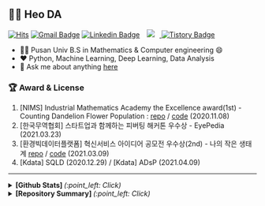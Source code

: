 ## :man_technologist: Heo DA
[![Hits](https://hits.seeyoufarm.com/api/count/incr/badge.svg?url=https%3A%2F%2Fgithub.com%2Fherjh0405&count_bg=%2379C83D&title_bg=%23555555&icon=&icon_color=%23E7E7E7&title=hits&edge_flat=false)](https://hits.seeyoufarm.com)
 [![Gmail Badge](https://img.shields.io/badge/Gmail-d14836?style=flat-square&logo=Gmail&logoColor=white&link=mailto:herjh0405@gmail.com)](mailto:herjh0405@gmail.com)
  [![Linkedin Badge](https://img.shields.io/badge/-LinkedIn-blue?style=flat-square&logo=Linkedin&logoColor=white&link=https://www.linkedin.com/in/edu0405/)](https://www.linkedin.com/in/edu0405/)
<a href="https://www.instagram.com/hun._.jung/">
    <img 
        src="http://img.shields.io/badge/-Instagram-dd2a7b?style=flat&logo=Instagram&logoColor=white&link=https://www.instagram.com/hun._.jung/"
        style="height : auto; margin-left : 10px; margin-right : 10px;"/>
</a>
[![Tistory Badge](https://img.shields.io/badge/-Tistory-orange?style=flat-square&link=https://herjh0405.tistory.com/)](https://herjh0405.tistory.com/)

- 🧑‍🎓 Pusan Univ B.S in Mathematics & Computer engineering 😄
- ❤️ Python, Machine Learning, Deep Learning, Data Analysis
- 💬 Ask me about anything [here](https://github.com/herjh0405/herjh0405/issues)

### 🏆 Award & License
1. [NIMS] Industrial Mathematics Academy the Excellence award(1st) - Counting Dandelion Flower Population : [repo](https://github.com/herjh0405/Image_Detection-Counting_Dandelion) / [code](https://github.com/herjh0405/Image_Detection-Counting_Dandelion/blob/master/My_Detectron_ipynb%EC%9D%98_Faster_Rcnn%2C_Retinanet.ipynb) (2020.11.08)
2. [한국무역협회] 스타트업과 함께하는 피버팅 해커톤 우수상 - EyePedia (2021.03.23)
3. [환경빅데이터플랫폼] 혁신서비스 아이디어 공모전 우수상(2nd) - 나의 작은 생태계 [repo](https://github.com/herjh0405/My_Tiny_Ecosystem) / [code](https://github.com/herjh0405/My_Tiny_Ecosystem/blob/master/Environment_service.ipynb) (2021.03.09)
4. [Kdata] SQLD (2020.12.29) / [Kdata] ADsP (2021.04.09)

---
<details>
  <summary> <b> [Github Stats]  </b> <i>(:point_left: Click)</i> </summary>
  
![Hun's github stats](https://github-readme-stats.vercel.app/api?username=herjh0405&count_private=true&show_icons=true&theme=ayu-mirage)

</details>

<details>
 <summary> <b> [Repository Summary] </b> <i>(:point_left: Click)</i> </summary>

### 💼 Company & Intern

1. [YPolaris] Short-term industrial cooperation Project / Development of commercial area analysis service using ML : [repo](https://github.com/herjh0405/Commercial_area_analysis_service_using_ML) / [code](https://github.com/herjh0405/Commercial_area_analysis_service_using_ML/blob/master/%EB%B6%84%EC%84%9D%ED%8C%80_%EC%9E%91%EC%97%85%EC%9E%90%EB%A3%8C/%ED%94%84%EB%A1%9C%EC%A0%9D%ED%8A%B8%20%EC%B4%9D%EA%B4%84%20%ED%8C%8C%EC%9D%BC.ipynb)

### 📄 Paper Research

1. [부산대학교 산업수학센터] Glaucoma prediction with AI : [repo](https://github.com/herjh0405/Glaucoma)

### 👔 Startup

1. [나의 작은 생태계] My Tiny Ecosystem : [repo](https://github.com/herjh0405/My_Tiny_Ecosystem) / [code](https://github.com/herjh0405/My_Tiny_Ecosystem/blob/master/Environment_service.ipynb)

2. [수상한 멘토링] Personalized contest recommendation system : [repo](https://github.com/herjh0405/Personalized-contest-recommendation-system)

### 💫 Contest
1. [MIRAE ASSET] 2020 Financial Big Data Festival - Leader / Prediction of top stocks to buy by group : [code](https://github.com/herjh0405/Contest/blob/master/MIRAESSET/Topology.ipynb)

2. [KDX] Consumption trend KOREA 2020 - Consumption trend Visualization Competition : 
[report](https://github.com/herjh0405/Contest/blob/master/KDX/Topology.pdf) / [code](https://github.com/herjh0405/Contest/blob/master/KDX/final_analysis%20.ipynb)


### 📖 Study

1. Algorithm Study [repo](https://github.com/herjh0405/PROJECT_Algorithm_Study)

2. Kaggle [repo](https://github.com/herjh0405/Kaggle)

3. [개인] 서울특별시 4대 궁 및 종묘 한복대여점 창업 분석 : [report](https://github.com/herjh0405/University-class/blob/master/%ED%8C%8C%EC%9D%B4%EC%8D%AC%EC%9D%84%20%EC%9D%B4%EC%9A%A9%ED%95%9C%20%EB%8D%B0%EC%9D%B4%ED%84%B0%EB%B6%84%EC%84%9D/%EB%B6%84%EC%84%9D%20%EB%B3%B4%EA%B3%A0%EC%84%9C.pdf)
/ [code](https://github.com/herjh0405/University-class/blob/master/%ED%8C%8C%EC%9D%B4%EC%8D%AC%EC%9D%84%20%EC%9D%B4%EC%9A%A9%ED%95%9C%20%EB%8D%B0%EC%9D%B4%ED%84%B0%EB%B6%84%EC%84%9D/project_201511152_%ED%97%88%EC%A0%95%ED%9B%88.ipynb)








<!--
**herjh0405/herjh0405** is a ✨ _special_ ✨ repository because its `README.md` (this file) appears on your GitHub profile.

Here are some ideas to get you started:

- 🔭 I’m currently working on ...
- 🌱 I’m currently learning ...
- 👯 I’m looking to collaborate on ...
- 🤔 I’m looking for help with ...
- 💬 Ask me about ...
- 📫 How to reach me: ...
- 😄 Pronouns: ...
- ⚡ Fun fact: ...
-->
